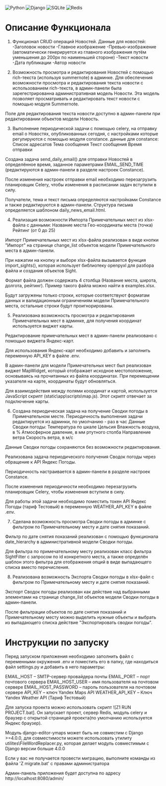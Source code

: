 ![Python](https://img.shields.io/badge/python-%3E%3D%203.9-yellow.svg?style=for-the-badge&logo=python&logoColor=ffdd54)
![Django](https://img.shields.io/badge/django-%3E%3D%204.0-brightgreen.svg?style=for-the-badge&logo=django&logoColor=white)
![SQLite](https://img.shields.io/badge/sqlite-%2307405e.svg?style=for-the-badge&logo=sqlite&logoColor=white)
![Redis](https://img.shields.io/badge/redis-%23DD0031.svg?style=for-the-badge&logo=redis&logoColor=white)
# Описание Функционала
1. Функционал CRUD операций Новостей.
Данные для новостей:
-Заголовок новости
-Главное изображение
-Превью-изображение (автоматически генерируется из главного изображения путём уменьшения до 200px по наименьшей стороне)
-Текст новости
-Дата публикации
-Автор новости

2. Возможность просмотра и редактирования Новостей с помощью rich-текста (используя summernote) в админке.
Для обеспечения возможности просмотра и редактирования текста новости с использованием rich-текста, в админ-панели была зарегестрированна административная модель Новости. Эта модель позволяет просматривать и редактировать текст новости с помощью модуля Summernote.

Поле для редактирования текста новости доступно в админ-панели при редактировании объектов модели Новость.

3. Выполнение периодической задачи с помощью celery, на отправку email о Новостях, опубликованных сегодня, с настройками которые регулируются с помощью модуля constance.
данные для constance:
Список адресатов
Тема сообщения
Текст сообщения
Время отправки

Создана задача send_daily_email() для отправки Новостей в определённое время, заданное параметрами EMAIL_SEND_TIME (редактируются в админ-панели в разделе настроек Constance).

После изменения настроек отправки email необходимо перезагрузить планировщик Celery, чтобы изменения в расписании задач вступили в силу.

Получатели, тема и текст письма определяются настройками Constance и также редактируются в админ-панели. Структура письма определяется шаблоном daily_news_email.html.

4. Реализация возможности Импорта Примечательных мест из xlsx-файла с данными:
Название места
Гео-координаты места (точка)
Рейтинг (от 0 до 25)

Импорт Примечательных мест из xlsx-файла реализован в виде кнопки "Импорт" на странице change_list объектов модели Примечательного места в админ-панели.

При нажатии на кнопку и выборе xlsx-файла вызывается функция import_sights(), которая использует библиотеку openpyxl для разбора файла и создания объектов Sight.

Формат файла должен содержать 4 столбца (Название места, широта, долгота, рейтинг). Пример такого файла можно найти в examples.xlsx.

Будут загружены только строки, которые соответствуют форматам данных и валидационным ограничениям модели Примечательного места, остальные строки будут проигнорированы.

5. Реализована возможность просмотра и редактирования Примечательных мест в админке, для получения координат используется виджет карты.

Редактирование примечательных мест в админ-панели реализовано с помощью виджета Яндекс-карт.

Для использования Яндекс-карт необходимо добавить и заполнить переменную API_KEY в файле .env.

В админ-панели для модели Примечательных мест был реализован виджет MapWidget, который отображает исходное местоположение, основываясь на прочитанных из файла координатах. При перемещении указателя на карте, координаты будут обновляться.

Для взаимодействия между полями координат и картой, используется JavaScript скрипт (static\app\scripts\map.js). Этот скрипт отвечает за подключение карты.

6. Создана периодическая задача на получение Сводки погоды в Примечательном месте.
Периодичность выполнения задачи редактируется из админки, по умолчанию - раз в час
Данные Сводки погоды:
Температура по шкале Цельсия
Влажность воздуха, в %
Атмосферное давление, в мм ртутного столба
Направление ветра
Скорость ветра, в м/с

Данные Сводки погоды сохраняются без возможности редактирования.

Реализована задача периодического получения Сводок погоды через обращение к API Яндекс Погоды.

Периодичность настраивается в админ-панели в разделе настроек Constance.

После изменения периодичности необходимо перезагрузить планировщик Celery, чтобы изменения вступили в силу.

Для работы этой задачи необходимо поместить токен API Яндекс Погоды (тариф Тестовый) в переменную WEATHER_API_KEY в файле .env.

7. Сделана возможность просмотра Сводки погоды в админке с фильтром по Примечательному месту и дате снятия показаний.

Фильтр по дате снятия показаний реализован с помощью функционала date_hierarchy в административной модели Сводки погоды.

Для фильтра по примечательному месту реализован класс фильтра SightFilter с запросом по id конкретного места, а также определён шаблон этого фильтра для отображения опций в виде выпадающего списка вместо перечисления.

8. Реализована возможность Экспорта Сводки погоды в xlsx-файл с фильтром по Примечательному месту и дате снятия показаний.

Экспорт Сводок погоды реализован как действие над выбранными элементами на странице change_list объектов модели Сводки погоды в админ-панели.

После фильтрации объектов по дате снятия показаний и Примечательному месту можно выделить нужные объекты и выбрать из выпадающего списка действие "Экспортировать сводки погоды".

# Инструкции по запуску
Перед запуском приложения необходимо заполнить файл с переменными окружения .env и поместить его в папку, где находиться файл settings.py и добавить в него параметры:

EMAIL_HOST – SMTP-сервер провайдера почты
EMAIL_PORT – порт почтового сервера
EMAIL_HOST_USER – имя пользователя на почтовом сервере
EMAIL_HOST_PASSWORD – пароль пользователя на почтовом сервере
API_KEY – ключ Yandex Maps API
WEATHER_API_KEY – Ключ Yandex Weather API (Тариф Тестовый)

Для запуска проекта можно использовать скрипт ![Z1 RUN PROJECT.bat]. Он запускает проект, сервер Redis, модуль celery и браузер с открытой страницей проекта(по умолчанию используется Яндекс браузер). 

Модуль django-editor-ymaps может быть не совместим с Django >=4.0.0, для совместимости можете использовать утилиту utilites\FileWordReplacer.py, которая делает модуль совместимым с Django версии больше 4.0.0

Если у вас не получается провести миграцию, выполните команды из файла 'Z migrate.bat' с правами администратора

Админ-панель приложения будет доступна по адресу http://localhost:8080/admin/